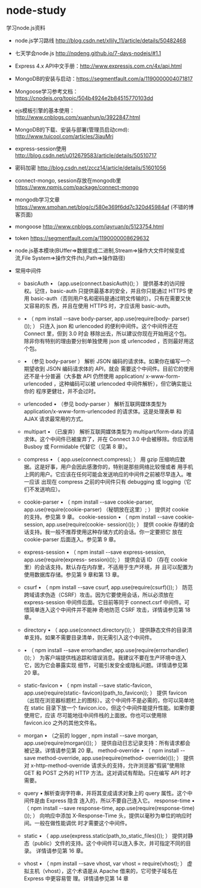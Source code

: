 # node-study
学习node.js资料
- node.js学习路线 http://blog.csdn.net/xllily_11/article/details/50482468
- 七天学会node.js http://nqdeng.github.io/7-days-nodejs/#1.1
- Express 4.x API中文手册：http://www.expressjs.com.cn/4x/api.html
- MongoDB的安装与启动：https://segmentfault.com/a/1190000004071817
- Mongoose学习参考文档：https://cnodejs.org/topic/504b4924e2b84515770103dd
- ejs模板引擎的基本使用：http://www.cnblogs.com/xuanhun/p/3922847.html
- MongoDB的下载、安装与部署(管理员启动cmd): http://www.tuicool.com/articles/3iauMrj
- express-session使用 http://blog.csdn.net/u012679583/article/details/50510717
- 密码加密 http://blog.csdn.net/zccz14/article/details/51601056
- connect-mongo, session存放在mongodb里 https://www.npmjs.com/package/connect-mongo
- mongodb学习文章 https://www.smohan.net/blog/c/580e369f6dd7c320d45984af (不错的博客页面)
- mongoose http://www.cnblogs.com/jayruan/p/5123754.html
- token https://segmentfault.com/a/1190000008629632

- node.js基本模块(BUffer=>数据变成二进制,Stream=>操作大文件时候变成流,File System=>操作文件(fs),Path=>操作路径)
- 常用中间件
    - basicAuth •
      （app.use(connect.basicAuth)(); ）
      提供基本的访问授权。记住，basic-auth 只提供最基本的安全，并且你只能通过 HTTPS
      使用 basic-auth（否则用户名和密码是通过明文传输的）。只有在需要又快又容易的东
      西，并且在使用 HTTPS 时，才应该用 basic-auth。

    - • （ npm install --save body-parser, app.use(require(body- parser)()); ）
      只连入 json 和 urlencoded 的便利中间件。这个中间件还在 Connect 里，但到 3.0 时会
      移除出去，所以建议你现在开始用这个包。除非你有特别的理由要分别单独使用 json
      或 urlencoded ，否则最好用这个包。

    - • （参见 body-parser ）
        解析 JSON 编码的请求体。如果你在编写一个期望收到 JSON 编码请求体的 API，就会
        需要这个中间件。目前它的使用还不是十分普遍（大多数 API 仍然使用 application/
        x-www-form-urlencoded ，这种编码可以被 urlencoded 中间件解析），但它确实能让你的
        程序更健壮，并不会过时。
    - urlencoded • （参见 body-parser ）
        解析互联网媒体类型为 application/x-www-form-urlencoded 的请求体。这是处理表单
        和 AJAX 请求最常用的方式。
    - multipart • （已废弃）
        解析互联网媒体类型为 multipart/form-data 的请求体。这个中间件已被废弃了，并在
        Connect 3.0 中会被移除。你应该用 Busboy 或 Formidable 代替它（见第 8 章）。
    - compress • （ app.use(connect.compress); ）
        用 gzip 压缩响应数据。这是好事，用户会因此感激你的，特别是那些网络比较慢或者
        用手机上网的用户。它应该在任何可能会发送响应的中间件之前被尽早连入。唯一应该
        出现在 compress 之前的中间件只有 debugging 或 logging（它们不发送响应）。
    - cookie-parser • （ npm install --save cookie-parser, app.use(require(cookie-parser)
        （秘钥放在这里）; ）
        提供对 cookie 的支持。参见第 9 章。
        cookie-session • （ npm install --save cookie-session, app.use(require(cookie-
        session)());
        ）
        提供 cookie 存储的会话支持。我一般不推荐使用这种存储方式的会话。你一定要把它
        放在 cookie-parser 后面连入。参见第 9 章。
    - express-session • （ npm install --save express-session, app.use(require(express-
        session)()); ）
        提供会话 ID （存在 cookie 里）的会话支持。默认存在内存里，不适用于生产环境，并
        且可以配置为使用数据库存储。参见第 9 章和第 13 章。
    - csurf • （ npm install --save csurf, app.use(require(csurf)()); ）
        防范跨域请求伪造（CSRF）攻击。因为它要使用会话，所以必须放在 express-session
        中间件后面。它目前等同于 connect.csrf 中间件。可惜简单连入这个中间件并不能神
        奇地防范 CSRF 攻击，详情请参见第 18 章。
    - directory • （ app.use(connect.directory()); ）
        提供静态文件的目录清单支持。如果不需要目录清单，则无需引入这个中间件。
    - • （ npm install --save errorhandler, app.use(require(errorhandler)()); ）
        为客户端提供栈追踪和错误消息。我建议不要在生产环境中连入它，因为它会暴露实现
        细节，可能引发安全或隐私问题。详情请参见第 20 章。
    - static-favicon • （ npm install --save static-favicon, app.use(require(static-
        favicon)(path_to_favicon)); ）
        提供 favicon（出现在浏览器标题栏上的图标）。这个中间件不是必需的，你可以简单地
        在 static 目录下放一个 favicon.ico，但这个中间件能提升性能。如果你要使用它，应该
        尽可能地往中间件栈的上面放。你也可以使用除 favicon.ico 之外的其他文件名。
    - morgan • （之前的 logger , npm install --save morgan, app.use(require(morgan)()); ）
        提供自动日志记录支持：所有请求都会被记录。详情请参见第 20 章。
        method-override • （ npm install --save method-override, app.use(require(method-
        override)()); ）
        提供对 x-http-method-override 请求头的支持，允许浏览器“假装”使用除 GET 和 POST
        之外的 HTTP 方法。这对调试有帮助。只在编写 API 时才需要。
    - query •
        解析查询字符串，并将其变成请求对象上的 query 属性。这个中间件是由 Express 隐含
        连入的，所以不要自己连入它。
        response-time • （ npm install --save response-time, app.use(require(response-time)
        ()); ）
        向响应中添加 X-Response-Time 头，提供以毫秒为单位的响应时间。一般在做性能调优
        时才需要这个中间件。
    - static • （ app.use(express.static(path_to_static_files)()); ）
        提供对静态（public）文件的支持。这个中间件可以连入多次，并可指定不同的目录。
        详情请参见第 16 章。
    - vhost • （ npm install --save vhost, var vhost = require(vhost); ）
        虚拟主机（vhost），这个术语是从 Apache 借来的，它可使子域名在 Express 中更容易管
        理。详情请参见第 14 章